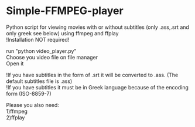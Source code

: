 # Simple-FFMPEG-player<br/>
Python script for viewing movies with or without subtitles (only .ass,.srt and only greek see below) using ffmpeg and ffplay<br/>
!Installation NOT required!<br/>

run "python video_player.py"<br/>
Choose you video file on file manager<br/>
Open it<br/>

!If you have subtitles in the form of .srt it will be converted to .ass. (The default subtitles file is .ass)<br/>
!If you have subtitles it must be in Greek language because of the encoding form (ISO-8859-7)<br/>

Please you also need:<br/>
1)ffmpeg<br/>
2)ffplay
